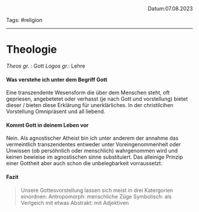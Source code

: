 <p align="right">Datum:07.08.2023</p>

Tags: #religion

---

# Theologie

*Theos gr.* : Gott
*Logos gr.*: Lehre

#### Was verstehe ich unter dem Begriff Gott
Eine transzendente Wesensform die über dem Menschen steht, oft gepriesen, angebetetet oder verhasst (je nach Gott und vorstellung) bietet dieser / bieten diese
Erklärung für unerklärliches. In der christilcihen Vorstellung Omnipräsent und all liebend.

#### Kommt Gott in deinem Leben vor
Nein.
Als agnostischer Atheist bin ich unter anderem der annahme das vermeintlich transzendentes entweder unter Voreingenommenheit oder Unwissen (ob persöhnlich oder menschlich) wahrgenommen wird und keinen bewieise im agnostischen sinne substituiert. Das alleinige Prinzip einer Gottheit aber auch schon die unbelegbarkeit vorraussetzt. 


#### Fazit
> Unsere Gottesvorstellung lassen sich meist in drei Katergorien einordnen:
> Antropomorph: menschliche Züge
> Symbolisch: als Verlgeich mit etwas
> Abstrakt: mit Adjektiven